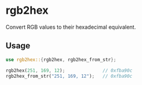 # rgb2hex

Convert RGB values to their hexadecimal equivalent.

## Usage

```rust
use rgb2hex::{rgb2hex, rgb2hex_from_str};

rgb2hex(251, 169, 12);              // 0xfba90c
rgb2hex_from_str("251, 169, 12");   // 0xfba90c
```